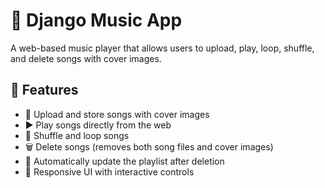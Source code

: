 # 🎵 Django Music App

A web-based music player that allows users to upload, play, loop, shuffle, and delete songs with cover images.

## 🚀 Features

- 🎼 Upload and store songs with cover images  
- ▶️ Play songs directly from the web  
- 🔄 Shuffle and loop songs  
- 🗑️ Delete songs (removes both song files and cover images)  
- 📜 Automatically update the playlist after deletion  
- 🎨 Responsive UI with interactive controls  
